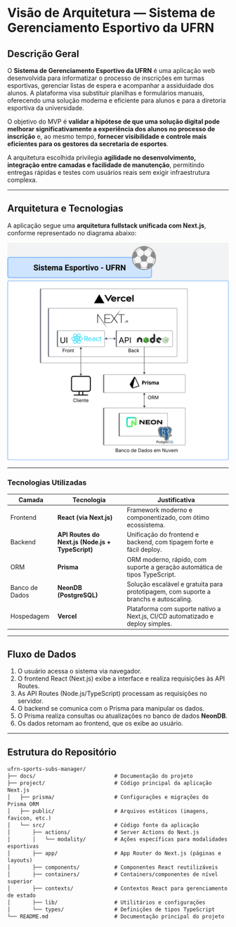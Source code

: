 # Visão de Arquitetura — Sistema de Gerenciamento Esportivo da UFRN

## Descrição Geral

O **Sistema de Gerenciamento Esportivo da UFRN** é uma aplicação web desenvolvida para informatizar o processo de inscrições em turmas esportivas, gerenciar listas de espera e acompanhar a assiduidade dos alunos. A plataforma visa substituir planilhas e formulários manuais, oferecendo uma solução moderna e eficiente para alunos e para a diretoria esportiva da universidade.

O objetivo do MVP é **validar a hipótese de que uma solução digital pode melhorar significativamente a experiência dos alunos no processo de inscrição** e, ao mesmo tempo, **fornecer visibilidade e controle mais eficientes para os gestores da secretaria de esportes**.

A arquitetura escolhida privilegia **agilidade no desenvolvimento, integração entre camadas e facilidade de manutenção**, permitindo entregas rápidas e testes com usuários reais sem exigir infraestrutura complexa.

---

## Arquitetura e Tecnologias

A aplicação segue uma **arquitetura fullstack unificada com Next.js**, conforme representado no diagrama abaixo:

![Diagrama de Arquitetura](../docs/diagrama-arquitetura.jpeg)

---

### Tecnologias Utilizadas

| Camada       | Tecnologia         | Justificativa                                                                 |
|--------------|--------------------|-------------------------------------------------------------------------------|
| Frontend     | **React (via Next.js)** | Framework moderno e componentizado, com ótimo ecossistema.                    |
| Backend      | **API Routes do Next.js (Node.js + TypeScript)** | Unificação do frontend e backend, com tipagem forte e fácil deploy.          |
| ORM          | **Prisma**         | ORM moderno, rápido, com suporte a geração automática de tipos TypeScript.   |
| Banco de Dados | **NeonDB (PostgreSQL)** | Solução escalável e gratuita para prototipagem, com suporte a branchs e autoscaling. |
| Hospedagem   | **Vercel**         | Plataforma com suporte nativo a Next.js, CI/CD automatizado e deploy simples.|

---

## Fluxo de Dados

1. O usuário acessa o sistema via navegador.
2. O frontend React (Next.js) exibe a interface e realiza requisições às API Routes.
3. As API Routes (Node.js/TypeScript) processam as requisições no servidor.
4. O backend se comunica com o Prisma para manipular os dados.
5. O Prisma realiza consultas ou atualizações no banco de dados **NeonDB**.
6. Os dados retornam ao frontend, que os exibe ao usuário.

---

## Estrutura do Repositório

```plaintext
ufrn-sports-subs-manager/
├── docs/                         # Documentação do projeto
├── project/                      # Código principal da aplicação Next.js
│   ├── prisma/                   # Configurações e migrações do Prisma ORM
│   ├── public/                   # Arquivos estáticos (imagens, favicon, etc.)
│   └── src/                      # Código fonte da aplicação
│       ├── actions/              # Server Actions do Next.js
│       │   └── modality/         # Ações específicas para modalidades esportivas
│       ├── app/                  # App Router do Next.js (páginas e layouts)
│       ├── components/           # Componentes React reutilizáveis
│       ├── containers/           # Containers/componentes de nível superior
│       ├── contexts/             # Contextos React para gerenciamento de estado
│       ├── lib/                  # Utilitários e configurações
│       └── types/                # Definições de tipos TypeScript
└── README.md                     # Documentação principal do projeto